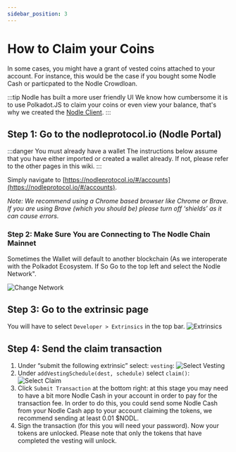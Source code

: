 ```yaml
---
sidebar_position: 3
---
```


# How to Claim your Coins

In some cases, you might have a grant of vested coins attached to your account. For instance, this would be the case if you bought some Nodle Cash or particpated to the Nodle Crowdloan.

:::tip Nodle has built a more user friendly UI
We know how cumbersome it is to use Polkadot.JS to claim your coins or even view your balance, that's why we created the [Nodle Client](../nodle-client/intro.mdx).
:::

## Step 1: Go to the nodleprotocol.io (Nodle Portal)
:::danger You must already have a wallet
The instructions below assume that you have either imported or created a wallet already. If not, please refer to the other pages in this wiki.
:::

Simply navigate to [https://nodleprotocol.io/#/accounts](https://nodleprotocol.io/#/accounts).

*Note: We recommend using a Chrome based browser like Chrome or Brave. If you are using Brave (which you should be) please turn off ‘shields’ as it can cause errors.*

### Step 2: Make Sure You are Connecting to The Nodle Chain Mainnet
Sometimes the Wallet will default to another blockchain (As we interoperate with the Polkadot Ecosystem. If So Go to the top left and select the Nodle Network".

![Change Network](/img/docs/nodle-cash/change-network.png)


## Step 3: Go to the extrinsic page
You will have to select `Developer > Extrinsics` in the top bar.
![Extrinsics](/img/docs/nodle-cash/extrinsics.png)

## Step 4: Send the claim transaction
1. Under “submit the following extrinsic” select: `vesting`:
   ![Select Vesting](/img/docs/nodle-cash/select-vesting.png)
2. Under `addVestingSchedule(dest, schedule)` select `claim()`:
   ![Select Claim](/img/docs/nodle-cash/select-claim.png)
3. Click `Submit Transaction` at the bottom right: at this stage you may need to have a bit more Nodle Cash in your account in order to pay for the transaction fee. In order to do this, you could send some Nodle Cash from your Nodle Cash app to your account claiming the tokens, we recommend sending at least 0.01 $NODL.
4. Sign the transaction (for this you will need your password). Now your tokens are unlocked. Please note that only the tokens that have completed the vesting will unlock.
